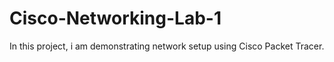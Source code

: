 # Cisco-Networking-Lab-1
In this project, i am demonstrating network setup using Cisco Packet Tracer.
